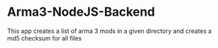 # Arma3-NodeJS-Backend
This app creates a list of arma 3 mods in a given directory and creates a md5 checksum for all files
